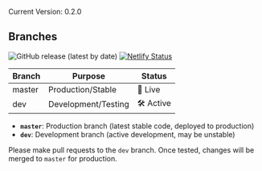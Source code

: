 Current Version: 0.2.0
## Branches
![GitHub release (latest by date)](https://img.shields.io/github/v/release/zhixe/words-count?label=version)
[![Netlify Status](https://api.netlify.com/api/v1/badges/db204803-2e19-4fb4-a72e-cf7ed12523bf/deploy-status)](https://app.netlify.com/projects/auto-words-count/deploys)

| Branch  | Purpose              | Status   |
|---------|----------------------|----------|
| master  | Production/Stable    | 🚀 Live  |
| dev     | Development/Testing  | 🛠️ Active|


- **`master`**: Production branch (latest stable code, deployed to production)
- **`dev`**: Development branch (active development, may be unstable)

Please make pull requests to the `dev` branch. Once tested, changes will be merged to `master` for production.